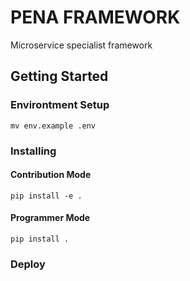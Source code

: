 # PENA FRAMEWORK
Microservice specialist framework

## Getting Started
### Environtment Setup
```
mv env.example .env
```

### Installing
#### Contribution Mode
```
pip install -e .
```

#### Programmer Mode
```
pip install .
```

### Deploy


